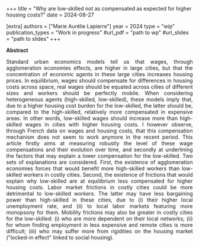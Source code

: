 +++
title = "Why are low-skilled not as compensated as expected for higher housing costs?"
date = 2024-08-27

[extra]
authors = ["Marie Aurélie Lapierre"]
year = 2024
type = "wip"
publication_types = "Work in progress"
#url_pdf = "path to wp"
#url_slides = "path to slides"
+++

**Abstract** 


<p align="justify"> 
Standard urban economics models tell us that wages, through agglomeration economies effects, are higher in large cities, but that the concentration of economic agents in these large cities increases housing prices. In equilibrium, wages should compensate for differences in housing costs across space, real wages should be equated across cities of different sizes and workers should be perfectly mobile.
When considering heterogeneous agents (high-skilled, low-skilled), these models imply that, due to a higher housing cost burden for the low-skilled, the latter should be, compared to the high-skilled, relatively more compensated in expensive areas. In other words, low-skilled wages should increase more than high-skilled wages in cities with higher housing costs. 
I however observe, through French data on wages and housing costs, that this compensation mechanism does not seem to work anymore in the recent period.  This article firstly aims at measuring robustly the level of these wage compensations and their evolution over time, and secondly at underlining the factors that may explain a lower compensation for the low-skilled. 
Two sets of explanations are considered. First, the existence of agglomeration economies forces that would benefit more high-skilled workers than low-skilled workers in costly cities. Second, the existence of frictions that would explain why low-skilled are at equilibrium less compensated for higher housing costs. 
Labor market frictions in costly cities could be more detrimental to low-skilled workers. The latter may have less bargaining power than high-skilled in these cities, due to (i) their higher local unemployment rate, and (ii) to local labor markets featuring more monopsony for them. 
Mobility frictions may also be greater in costly cities for the low-skilled: (i) who are more dependent on their local networks; (ii) for whom finding employment in less expensive and remote cities is more difficult; (iii) who may suffer more from rigidities on the housing market ("locked-in effect" linked to social housing). 
</p>
